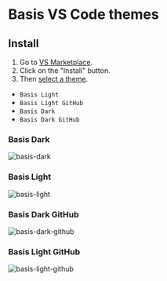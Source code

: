 # Basis VS Code themes

## Install
1. Go to [VS Marketplace](https://marketplace.visualstudio.com/items?itemName=DieGOs.basis-vscode-theme).
2. Click on the "Install" button.
3. Then [select a theme](https://code.visualstudio.com/docs/getstarted/themes#_selecting-the-color-theme).
  - `Basis Light`
  - `Basis Light GitHub`
  - `Basis Dark`
  - `Basis Dark GitHub`

### Basis Dark
![basis-dark](https://user-images.githubusercontent.com/16165904/204079778-d4230248-f629-4549-b59d-169f45f2e952.png)

### Basis Light
![basis-light](https://user-images.githubusercontent.com/16165904/204079784-dea100a4-645a-41b8-b60f-9321a31f2013.png)

### Basis Dark GitHub
![basis-dark-github](https://user-images.githubusercontent.com/16165904/204079789-9aa1eb7a-43a4-4e83-b0cf-042dede8a0e9.png)

### Basis Light GitHub
![basis-light-github](https://user-images.githubusercontent.com/16165904/204079799-f6720b3d-c914-48ae-a86a-70d49b41df46.png)
